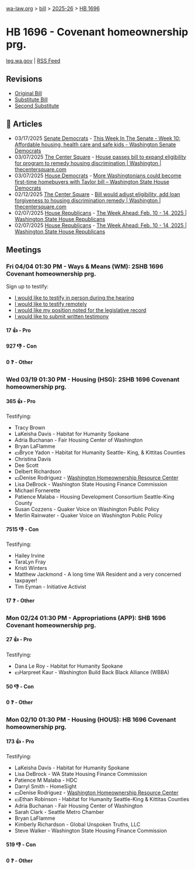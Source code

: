 [wa-law.org](/) > [bill](/bill/) > [2025-26](/bill/2025-26/) > [HB 1696](/bill/2025-26/hb/1696/)

# HB 1696 - Covenant homeownership prg.
[leg.wa.gov](https://app.leg.wa.gov/billsummary?BillNumber=1696&Year=2025&Initiative=false) | [RSS Feed](./rss.xml)

## Revisions
* [Original Bill](1/)
* [Substitute Bill](S/)
* [Second Substitute](S2/)

## 📰 Articles
* 03/17/2025 [Senate Democrats](/org/senate_democrats/) - [This Week In The Senate - Week 10: Affordable housing, health care and safe kids - Washington Senate Democrats](https://senatedemocrats.wa.gov/blog/2025/03/16/this-week-in-the-senate-week-10-affordable-housing-health-care-and-safe-kids/#:~:text=HB%201696)
* 03/07/2025 [The Center Square](/org/the_center_square/) - [House passes bill to expand eligibility for program to remedy housing discrimination | Washington | thecentersquare.com](https://www.thecentersquare.com/washington/article_4c509eec-fba4-11ef-a72a-0b2f81a5bc8e.html#:~:text=Second%20Substitute%20House%20Bill%201696)
* 03/07/2025 [House Democrats](/org/house_democrats/) - [More Washingtonians could become first-time homebuyers with Taylor bill – Washington State House Democrats](https://housedemocrats.wa.gov/blog/2025/03/07/more-washingtonians-could-become-first-time-homebuyers-with-taylor-bill/#:~:text=HB%201696)
* 02/12/2025 [The Center Square](/org/the_center_square/) - [Bill would adjust eligibility, add loan forgiveness to housing discrimination remedy | Washington | thecentersquare.com](https://www.thecentersquare.com/washington/article_9e074162-e8eb-11ef-8315-531e743c69af.html#:~:text=House%20Bill%201696)
* 02/07/2025 [House Republicans](/org/house_republicans/) - [The Week Ahead: Feb. 10 - 14, 2025 | Washington State House Republicans](http://houserepublicans.wa.gov/week/the-week-ahead-feb-10-14-2025/#:~:text=HB%201696)
* 02/07/2025 [House Republicans](/org/house_republicans/) - [The Week Ahead: Feb. 10 - 14, 2025 | Washington State House Republicans](https://houserepublicans.wa.gov/week/the-week-ahead-feb-10-14-2025/#:~:text=HB%201696)

## Meetings
### Fri 04/04 01:30 PM - Ways & Means (WM): 2SHB 1696 Covenant homeownership prg.
Sign up to testify:
* [I would like to testify in person during the hearing](https://app.leg.wa.gov/csi/Testifier/Add?chamber=House&mId=33216&aId=166787&caId=26834&tId=1)
* [I would like to testify remotely](https://app.leg.wa.gov/csi/Testifier/Add?chamber=House&mId=33216&aId=166787&caId=26834&tId=2)
* [I would like my position noted for the legislative record](https://app.leg.wa.gov/csi/Testifier/Add?chamber=House&mId=33216&aId=166787&caId=26834&tId=3)
* [I would like to submit written testimony](https://app.leg.wa.gov/csi/Testifier/Add?chamber=House&mId=33216&aId=166787&caId=26834&tId=4)

#### 17 👍 - Pro

#### 927 👎 - Con

#### 0 ❓ - Other

### Wed 03/19 01:30 PM - Housing (HSG): 2SHB 1696 Covenant homeownership prg.
#### 365 👍 - Pro
Testifying:
* Tracy Brown
* LaKeisha Davis - Habitat for Humanity Spokane
* Adria Buchanan - Fair Housing Center of Washington
* Bryan LaFlamme
* 💵Bryce Yadon - Habitat for Humanity Seattle- King, & Kittitas Counties
* Christina Davis
* Dee Scott
* Delbert Richardson
* 💵Denise Rodriguez - [Washington Homeownership Resource Center](/org/washington_homeownership_resource_center/)
* Lisa DeBrock - Washington State Housing Finance Commission
* Michael Fornerette
* Patience Malaba - Housing Development Consortium Seattle-King County
* Susan Cozzens - Quaker Voice on Washington Public Policy
* Merlin Rainwater - Quaker Voice on Washington Public Policy

#### 7515 👎 - Con
Testifying:
* Hailey Irvine
* TaraLyn Fray
* Kristi Winters
* Matthew Jackmond - A long time WA Resident and a very concerned taxpayer!
* Tim Eyman - Initiative Activist

#### 17 ❓ - Other

### Mon 02/24 01:30 PM - Appropriations (APP): SHB 1696 Covenant homeownership prg.
#### 27 👍 - Pro
Testifying:
* Dana Le Roy - Habitat for Humanity Spokane
* 💵Harpreet Kaur - Washington Build Back Black Alliance (WBBA)

#### 50 👎 - Con

#### 0 ❓ - Other

### Mon 02/10 01:30 PM - Housing (HOUS): HB 1696 Covenant homeownership prg.
#### 173 👍 - Pro
Testifying:
* LaKeisha Davis - Habitat for Humanity Spokane
* Lisa DeBrock - WA State Housing Finance Commission
* Patience M Malaba - HDC
* Darryl Smith - HomeSight
* 💵Denise Rodriguez - [Washington Homeownership Resource Center](/org/washington_homeownership_resource_center/)
* 💵Ethan Robinson - Habitat for Humanity Seattle-King & Kittitas Counties
* Adria Buchanan - Fair Housing Center of Washington
* Sarah Clark - Seattle Metro Chamber
* Bryan LaFlamme
* Kimberly Richardson - Global Unspoken Truths, LLC
* Steve Walker - Washington State Housing Finance Commission

#### 519 👎 - Con

#### 0 ❓ - Other
